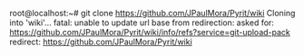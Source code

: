 root@localhost:~# git clone https://github.com/JPaulMora/Pyrit/wiki
Cloning into 'wiki'...
fatal: unable to update url base from redirection:
  asked for: https://github.com/JPaulMora/Pyrit/wiki/info/refs?service=git-upload-pack
   redirect: https://github.com/JPaulMora/Pyrit/wiki